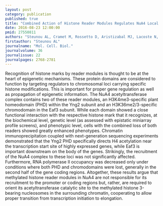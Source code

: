 ```yaml
---
layout: post
category: publication
published: true
title: "Combined Action of Histone Reader Modules Regulates NuA4 Local Acetyltransferase Function but Not Its Recruitment on the Genome."
date: 2016-08-23 12:00:00
pmid: 27550811
authors: "Steunou AL, Cramet M, Rossetto D, Aristizabal MJ, Lacoste N, Drouin S, Côté V, Paquet E, Utley RT, Krogan N, Robert F, Kobor MS, Côté J"
firstauthor: "Steunou AL"
journalname: "Mol. Cell. Biol."
journalvolume: 36
journalissue: 22
journalpages: 2768-2781
---
```


Recognition of histone marks by reader modules is thought to be at the heart of epigenetic mechanisms. These protein domains are considered to function by targeting regulators to chromosomal loci carrying specific histone modifications. This is important for proper gene regulation as well as propagation of epigenetic information. The NuA4 acetyltransferase complex contains two of these reader modules, an H3K4me3-specific plant homeodomain (PHD) within the Yng2 subunit and an H3K36me2/3-specific chromodomain in the Eaf3 subunit. While each domain showed a close functional interaction with the respective histone mark that it recognizes, at the biochemical level, genetic level (as assessed with epistatic miniarray profile screens), and phenotypic level, cells with the combined loss of both readers showed greatly enhanced phenotypes. Chromatin immunoprecipitation coupled with next-generation sequencing experiments demonstrated that the Yng2 PHD specifically directs H4 acetylation near the transcription start site of highly expressed genes, while Eaf3 is important downstream on the body of the genes. Strikingly, the recruitment of the NuA4 complex to these loci was not significantly affected. Furthermore, RNA polymerase II occupancy was decreased only under conditions where both PHD and chromodomains were lost, generally in the second half of the gene coding regions. Altogether, these results argue that methylated histone reader modules in NuA4 are not responsible for its recruitment to the promoter or coding regions but, rather, are required to orient its acetyltransferase catalytic site to the methylated histone 3-bearing nucleosomes in the surrounding chromatin, cooperating to allow proper transition from transcription initiation to elongation.

